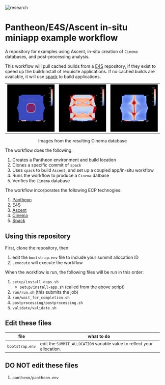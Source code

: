 ![research](https://pantheonscience.github.io/states/research.png)

# Pantheon/E4S/Ascent in-situ miniapp example workflow

A repository for examples using Ascent, in-situ creation of `Cinema`
databases, and post-processing analysis. 

This workflow will pull cached builds from a [E4S](https://e4s-project.github.io/) repository, if they exist
to speed up the build/install of requisite applications. If no cached builds are available, it will use
[spack](https://github.com/spack/spack) to build applications.

<table class="center">
<tr>
<td><img width="200" src="doc/0000.png"</td>
<td><img width="200" src="doc/0001.png"</td>
<td><img width="200" src="doc/0002.png"</td>
</tr>
</table>
<p align="center">Images from the resulting Cinema database</p>

The workflow does the following:

1. Creates a Pantheon environment and build location
2. Clones a specific commit of `spack`
3. Uses `spack` to build `Ascent`, and set up a coupled app/in-situ workflow
4. Runs the workflow to produce a `Cinema` datbase
5. Verifies the `Cinema` database

The workflow incorporates the following ECP technogies:
1. [Pantheon](http://pantheonscience.org/)
1. [E4S](https://e4s-project.github.io/)
1. [Ascent](https://ascent.readthedocs.io/en/latest/)
1. [Cinema](https://cinemascience.org)
1. [Spack](https://github.com/spack/spack)

## Using this repository

First, clone the repository, then:

1. edit the `bootstrap.env` file to include your summit allocation ID
2. `.execute` will execute the workflow

When the workflow is run, the following files will be run in this order:

1. `setup/install-deps.sh`
    - `setup/install-app.sh` (called from the above script)
1. `run/run.sh` (this submits the job)
1. `run/wait_for_completion.sh`
1. `postprocessing/postprocessing.sh`
1. `validate/validate.sh`

## Edit these files
| file | what to do |
|------|---------|
|`bootstrap.env` | edit the `SUMMIT_ALLOCATION` variable value to reflect your allocation. |

## DO NOT edit these files

1. `pantheon/pantheon.env`
